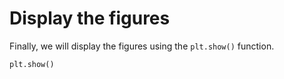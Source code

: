# Display the figures

Finally, we will display the figures using the `plt.show()` function.

```python
plt.show()
```

#
